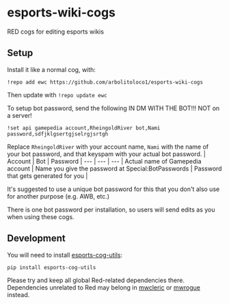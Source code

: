 # esports-wiki-cogs 
RED cogs for editing esports wikis

## Setup
Install it like a normal cog, with:
```
!repo add ewc https://github.com/arbolitoloco1/esports-wiki-cogs
```

Then update with `!repo update ewc`

To setup bot password, send the following IN DM WITH THE BOT!!! NOT on a server!

```
!set api gamepedia account,RheingoldRiver bot,Nami password,sdfjklgsertgjselrgjsrtgh
```
Replace `RheingoldRiver` with your account name, `Nami` with the name of your bot password, and that keyspam with your actual bot password.
| Account | Bot | Password |
--- | --- | ---
| Actual name of Gamepedia account | Name you give the password at Special:BotPasswords | Password that gets generated for you |

It's suggested to use a unique bot password for this that you don't also use for another purpose (e.g. AWB, etc.)

There is one bot password per installation, so users will send edits as you when using these cogs.

## Development
You will need to install [esports-cog-utils](https://pypi.org/project/esports-cog-utils/):

```
pip install esports-cog-utils
```

Please try and keep all global Red-related dependencies there. Dependencies unrelated to Red may belong in [mwcleric](https://github.com/RheingoldRiver/mwcleric) or [mwrogue](https://github.com/RheingoldRiver/mwrogue) instead.
